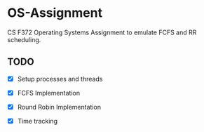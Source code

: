 # OS-Assignment
CS F372 Operating Systems Assignment to emulate FCFS and RR scheduling.
## TODO
- [x] Setup processes and threads
- [x] FCFS Implementation
- [x] Round Robin Implementation
- [x] Time tracking




